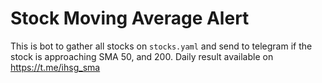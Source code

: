 # Stock Moving Average Alert
This is bot to gather all stocks on `stocks.yaml` and send to telegram if the stock is approaching SMA 50, and 200. Daily result available on https://t.me/ihsg_sma
